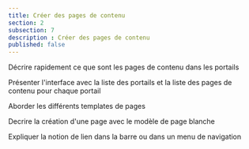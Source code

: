 ```yaml
---
title: Créer des pages de contenu
section: 2
subsection: 7
description : Créer des pages de contenu
published: false
---
```


Décrire rapidement ce que sont les pages de contenu dans les portails

Présenter l'interface avec la liste des portails et la liste des pages de contenu pour chaque portail

Aborder les différents templates de pages

Decrire la création d'une page avec le modèle de page blanche

Expliquer la notion de lien dans la barre ou dans un menu de navigation


